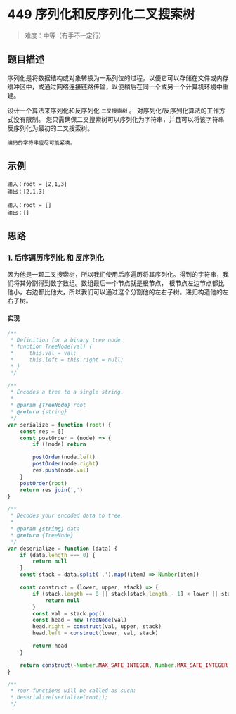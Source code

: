 # 449 序列化和反序列化二叉搜索树

> 难度：中等（有手不一定行）

## 题目描述

序列化是将数据结构或对象转换为一系列位的过程，以便它可以存储在文件或内存缓冲区中，或通过网络连接链路传输，以便稍后在同一个或另一个计算机环境中重建。

设计一个算法来序列化和反序列化 `二叉搜索树` 。 对序列化/反序列化算法的工作方式没有限制。 您只需确保二叉搜索树可以序列化为字符串，并且可以将该字符串反序列化为最初的二叉搜索树。

`编码的字符串应尽可能紧凑。`

## 示例

```
输入：root = [2,1,3]
输出：[2,1,3]
```

```
输入：root = []
输出：[]
```

## 思路

### 1. 后序遍历序列化 和 反序列化

因为他是一颗二叉搜索树，所以我们使用后序遍历将其序列化。得到的字符串，我们将其分割得到数字数组。数组最后一个节点就是根节点， 根节点左边节点都比他小，右边都比他大，所以我们可以通过这个分割他的左右子树。递归构造他的左右子树。

#### 实现

```js
/**
 * Definition for a binary tree node.
 * function TreeNode(val) {
 *     this.val = val;
 *     this.left = this.right = null;
 * }
 */

/**
 * Encodes a tree to a single string.
 *
 * @param {TreeNode} root
 * @return {string}
 */
var serialize = function (root) {
    const res = []
    const postOrder = (node) => {
        if (!node) return

        postOrder(node.left)
        postOrder(node.right)
        res.push(node.val)
    }
    postOrder(root)
    return res.join(',')
}

/**
 * Decodes your encoded data to tree.
 *
 * @param {string} data
 * @return {TreeNode}
 */
var deserialize = function (data) {
    if (data.length === 0) {
        return null
    }
    const stack = data.split(',').map((item) => Number(item))

    const construct = (lower, upper, stack) => {
        if (stack.length == 0 || stack[stack.length - 1] < lower || stack[stack.length - 1] > upper) {
            return null
        }
        const val = stack.pop()
        const head = new TreeNode(val)
        head.right = construct(val, upper, stack)
        head.left = construct(lower, val, stack)

        return head
    }

    return construct(-Number.MAX_SAFE_INTEGER, Number.MAX_SAFE_INTEGER, stack)
}

/**
 * Your functions will be called as such:
 * deserialize(serialize(root));
 */
```
